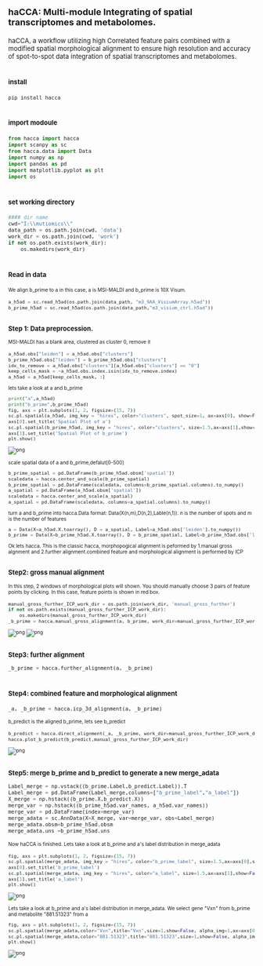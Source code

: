 # <font size=4> **haCCA: Multi-module Integrating of spatial transcriptomes and metabolomes.**
<font size=2>haCCA, a workflow utilizing high Correlated feature pairs combined with a modified spatial morphological alignment to ensure high resolution and accuracy of spot-to-spot data integration of spatial transcriptomes and metabolomes.
# <font size=2>**install**
```python
pip install hacca
```
# <font size=2>**import modoule** 
```python
from hacca import hacca
import scanpy as sc
from hacca.data import Data
import numpy as np
import pandas as pd
import matplotlib.pyplot as plt
import os
```

# <font size=2>**set working directory** 


```python
#### dir name
cwd="I:\\mutiomics\\"
data_path = os.path.join(cwd, 'data')
work_dir = os.path.join(cwd, 'work')
if not os.path.exists(work_dir):
    os.makedirs(work_dir)
```

# <font size=2>**Read in data** 
<font size=1>We align b_prime to a in this case, a is MSI-MALDI and b_prime is 10X Visum.


```python
a_h5ad = sc.read_h5ad(os.path.join(data_path, "m3_9AA_VisiumArray.h5ad"))
b_prime_h5ad = sc.read_h5ad(os.path.join(data_path,"m3_visium_ctrl.h5ad"))
```

# <font size=2>**Step 1: Data preprocession.**
<font size=1>MSI-MALDI has a blank area, clustered as cluster 0, remove it


```python
a_h5ad.obs["leiden"] = a_h5ad.obs["clusters"]
b_prime_h5ad.obs["leiden"] = b_prime_h5ad.obs["clusters"]
idx_to_remove = a_h5ad.obs["clusters"][a_h5ad.obs["clusters"] == "0"]
keep_cells_mask = ~a_h5ad.obs.index.isin(idx_to_remove.index)
a_h5ad = a_h5ad[keep_cells_mask, :]
```

<font size=1>lets take a look at a and b_prime


```python
print("a",a_h5ad)
print("b_prime",b_prime_h5ad)
fig, axs = plt.subplots(1, 2, figsize=(15, 7))
sc.pl.spatial(a_h5ad, img_key = "hires", color="clusters", spot_size=1, ax=axs[0], show=False)
axs[0].set_title('Spatial Plot of a')
sc.pl.spatial(b_prime_h5ad, img_key = "hires", color="clusters", size=1.5,ax=axs[1],show=False)
axs[1].set_title('Spatial Plot of b_prime')
plt.show()
```

    
    
![png](integrating%20spatial%20transcriptome%20into%20MSI-MALDI_files/integrating%20spatial%20transcriptome%20into%20MSI-MALDI_8_1.png)
    


<font size=1>scale spatial data of a and b_prime,defalut[0-500]


```python
b_prime_spatial = pd.DataFrame(b_prime_h5ad.obsm['spatial'])
scaledata = hacca.center_and_scale(b_prime_spatial)
b_prime_spatial = pd.DataFrame(scaledata, columns=b_prime_spatial.columns).to_numpy()
a_spatial = pd.DataFrame(a_h5ad.obsm['spatial'])
scaledata = hacca.center_and_scale(a_spatial)
a_spatial = pd.DataFrame(scaledata, columns=a_spatial.columns).to_numpy()
```

<font size=1> turn a and b_prime into hacca.Data format: Data(X(n,m),D(n,2),Lable(n,1)). n is the number of spots and m is the number of features


```python
a = Data(X=a_h5ad.X.toarray(), D = a_spatial, Label=a_h5ad.obs['leiden'].to_numpy())
b_prime = Data(X=b_prime_h5ad.X.toarray(), D = b_prime_spatial, Label=b_prime_h5ad.obs['leiden'].to_numpy())
```

<font size=1>Ok lets hacca. This is the classic hacca, morphopogical alignment is peformed by 1.manual gross algnment and 2.further alignment.combined feature and morphological alignment is performed by ICP

# <font size=2>**Step2: gross manual alignment** 
<font size=1> In this step, 2 windows of morphological plots will shown. You should manually choose 3 pairs of feature points by clicking. In this case, feature points is shown in red box.


```python
manual_gross_further_ICP_work_dir = os.path.join(work_dir, 'manual_gross_further')
if not os.path.exists(manual_gross_further_ICP_work_dir):
    os.makedirs(manual_gross_further_ICP_work_dir)
_b_prime = hacca.manual_gross_alignment(a, b_prime, work_dir=manual_gross_further_ICP_work_dir)
```


    
![png](integrating%20spatial%20transcriptome%20into%20MSI-MALDI_files/integrating%20spatial%20transcriptome%20into%20MSI-MALDI_16_0.png)
![png](integrating%20spatial%20transcriptome%20into%20MSI-MALDI_files/integrating%20spatial%20transcriptome%20into%20MSI-MALDI_15_0.png)    
    


# <font size=2>**Step3: further alignment**


```python
_b_prime = hacca.further_alignment(a, _b_prime)
```

    

# <font size=2>**Step4: combined feature and morphological alignment**


```python
_a, _b_prime = hacca.icp_3d_alignment(a, _b_prime)
```



<font size=1> b_predict is the aligned b_prime, lets see b_predict


```python
b_predict = hacca.direct_alignment(_a, _b_prime, work_dir=manual_gross_further_ICP_work_dir)
hacca.plot_b_predict(b_predict,manual_gross_further_ICP_work_dir)
```



    
![png](integrating%20spatial%20transcriptome%20into%20MSI-MALDI_files/integrating%20spatial%20transcriptome%20into%20MSI-MALDI_22_1.png)
    


# <font size=2>**Step5: merge b_prime and b_predict to generate a new merge_adata**


```python
Label_merge = np.vstack((b_prime.Label,b_predict.Label)).T
Label_merge = pd.DataFrame(Label_merge,columns=["b_prime_label","a_label"])
X_merge = np.hstack((b_prime.X,b_predict.X))
merge_var = np.hstack((b_prime_h5ad.var_names, a_h5ad.var_names))
merge_var = pd.DataFrame(index=merge_var)
merge_adata = sc.AnnData(X=X_merge, var=merge_var, obs=Label_merge)
merge_adata.obsm=b_prime_h5ad.obsm
merge_adata.uns =b_prime_h5ad.uns
```

   

<font size=1> Now haCCA is finished. Lets take a look at b_prime and a's label distribution in merge_adata


```python
fig, axs = plt.subplots(1, 2, figsize=(15, 7))
sc.pl.spatial(merge_adata, img_key = "hires", color="b_prime_label", size=1.5,ax=axs[0],show=False)
axs[0].set_title('b_prime_label')
sc.pl.spatial(merge_adata, img_key = "hires", color="a_label", size=1.5,ax=axs[1],show=False)
axs[1].set_title('a_label')
plt.show()
```


    
![png](integrating%20spatial%20transcriptome%20into%20MSI-MALDI_files/integrating%20spatial%20transcriptome%20into%20MSI-MALDI_26_0.png)
    


<font size=1> Lets take a look at b_prime and a's label distribution in merge_adata. 
<font size=1> We select gene "Vxn" from b_prime and metabolite "881.51323" from a



```python
fig, axs = plt.subplots(1, 2, figsize=(15, 7))
sc.pl.spatial(merge_adata,color="Vxn",title="Vxn",size=1,show=False, alpha_img=1,ax=axs[0])
sc.pl.spatial(merge_adata,color="881.51323",title="881.51323",size=1,show=False, alpha_img=1,ax=axs[1])
plt.show()

```


    
![png](integrating%20spatial%20transcriptome%20into%20MSI-MALDI_files/integrating%20spatial%20transcriptome%20into%20MSI-MALDI_28_0.png)
    



```python

```
